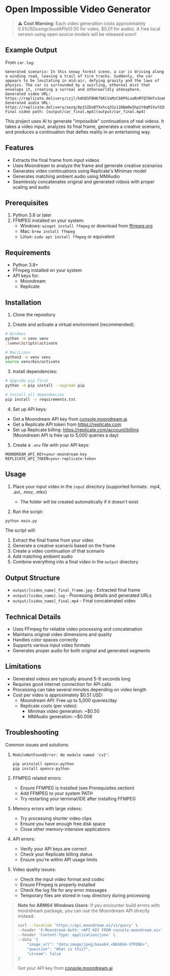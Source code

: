 # Open Impossible Video Generator

> ⚠️ **Cost Warning**: Each video generation costs approximately $0.51USD using cloud APIs ($0.50 for video, $0.01 for audio). A free local version using open source models will be released soon!

## Example Output

From `car.log`:
~~~
Generated scenario: In this snowy forest scene, a car is driving along a winding road, leaving a trail of tire tracks. Suddenly, the car appears to be levitating in mid-air, defying gravity and the laws of physics. The car is surrounded by a swirling, ethereal mist that envelops it, creating a surreal and otherworldly atmosphere.
Generated video URL: https://replicate.delivery/czjl/kAhDSFBHK7bKCVaMzCb0POiaaRnM7Q76Hfo3oeKN6JTZ9gAUA/tmp7qexdw...mp4
Generated audio URL: https://replicate.delivery/xezq/8p1SIEeBTXxhcq32y1ZABm0w5hp1Y8qM1VafdZmFuMVh9gAUA/20241231_...mp4
Final video path: [output/car_final.mp4](output/car_final.mp4)

~~~

This project uses AI to generate "impossible" continuations of real videos. It takes a video input, analyzes its final frame, generates a creative scenario, and produces a continuation that defies reality in an entertaining way.

## Features

- Extracts the final frame from input videos
- Uses Moondream to analyze the frame and generate creative scenarios
- Generates video continuations using Replicate's Minimax model
- Generates matching ambient audio using MMAudio
- Seamlessly concatenates original and generated videos with proper scaling and audio

## Prerequisites

1. Python 3.8 or later
2. FFMPEG installed on your system:
   - Windows: `winget install ffmpeg` or download from [ffmpeg.org](https://ffmpeg.org/download.html)
   - Mac: `brew install ffmpeg`
   - Linux: `sudo apt install ffmpeg` or equivalent

## Requirements

- Python 3.8+
- FFmpeg installed on your system
- API keys for:
  - Moondream
  - Replicate

## Installation

1. Clone the repository

2. Create and activate a virtual environment (recommended):
```bash
# Windows
python -m venv venv
.\venv\Scripts\activate

# Mac/Linux
python3 -m venv venv
source venv/bin/activate
```

3. Install dependencies:
```bash
# Upgrade pip first
python -m pip install --upgrade pip

# Install all dependencies
pip install -r requirements.txt
```

4. Set up API keys:
- Get a Moondream API key from [console.moondream.ai](console.moondream.ai)
- Get a Replicate API token from https://replicate.com
- Set up Replicate billing: https://replicate.com/account/billing (Moondream API is free up to 5,000 queries a day)

5. Create a `.env` file with your API keys:
```
MOONDREAM_API_KEY=your-moondream-key
REPLICATE_API_TOKEN=your-replicate-token
```

## Usage

1. Place your input video in the `input` directory (supported formats: .mp4, .avi, .mov, .mkv)
   - The folder will be created automatically if it doesn't exist

2. Run the script:
```bash
python main.py
```

The script will:
1. Extract the final frame from your video
2. Generate a creative scenario based on the frame
3. Create a video continuation of that scenario
4. Add matching ambient audio
5. Combine everything into a final video in the `output` directory

## Output Structure

- `output/[video_name]_final_frame.jpg` - Extracted final frame
- `output/[video_name].log` - Processing details and generated URLs
- `output/[video_name]_final.mp4` - Final concatenated video

## Technical Details

- Uses FFmpeg for reliable video processing and concatenation
- Maintains original video dimensions and quality
- Handles color spaces correctly
- Supports various input video formats
- Generates proper audio for both original and generated segments

## Limitations

- Generated videos are typically around 5-6 seconds long
- Requires good internet connection for API calls
- Processing can take several minutes depending on video length
- Cost per video is approximately $0.51 USD:
  - Moondream API: Free up to 5,000 queries/day
  - Replicate costs (per video):
    - Minimax video generation: ~$0.50
    - MMAudio generation: ~$0.006

## Troubleshooting

Common issues and solutions:

1. `ModuleNotFoundError: No module named 'cv2'`:
   ```bash
   pip uninstall opencv-python
   pip install opencv-python
   ```

2. FFMPEG related errors:
   - Ensure FFMPEG is installed (see Prerequisites section)
   - Add FFMPEG to your system PATH
   - Try restarting your terminal/IDE after installing FFMPEG

3. Memory errors with large videos:
   - Try processing shorter video clips
   - Ensure you have enough free disk space
   - Close other memory-intensive applications

4. API errors:
   - Verify your API keys are correct
   - Check your Replicate billing status
   - Ensure you're within API usage limits

5. Video quality issues:
   - Check the input video format and codec
   - Ensure FFmpeg is properly installed
   - Check the log file for any error messages
   - Temporary files are stored in `temp` directory during processing

> **Note for ARM64 Windows Users**: If you encounter build errors with moondream package, you can use the Moondream API directly instead:
> ```bash
> curl --location 'https://api.moondream.ai/v1/query' \
> --header 'X-Moondream-Auth: <API KEY FROM console.moondream.ai>' \
> --header 'Content-Type: application/json' \
> --data '{
>     "image_url": "data:image/jpeg;base64,<BASE64-STRING>",
>     "question": "What is this?",
>     "stream": false
> }'
> ```
> Get your API key from [console.moondream.ai](https://console.moondream.ai)
